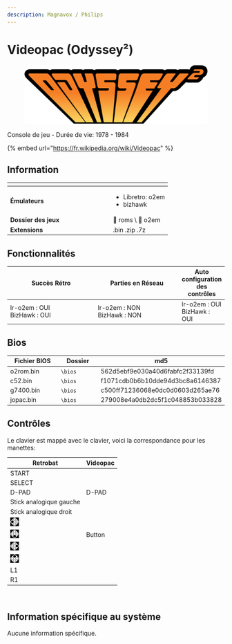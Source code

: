 ```yaml
---
description: Magnavox / Philips
---
```


# Videopac (Odyssey²)

<div align="left">

<figure><img src="https://raw.githubusercontent.com/fabricecaruso/es-theme-carbon/52ff37c9e265587d006945a2ba695b5a962b3a3d/art/logos/odyssey2.svg" alt=""><figcaption></figcaption></figure>

</div>

Console de jeu - Durée de vie: 1978 - 1984

{% embed url="https://fr.wikipedia.org/wiki/Videopac" %}

## Information

<table data-header-hidden><thead><tr><th width="224"></th><th></th></tr></thead><tbody><tr><td><strong>Émulateurs</strong></td><td><ul><li>Libretro: o2em</li><li>bizhawk</li></ul></td></tr><tr><td><strong>Dossier des jeux</strong></td><td><span data-gb-custom-inline data-tag="emoji" data-code="1f4c2">📂</span> roms \ <span data-gb-custom-inline data-tag="emoji" data-code="1f4c2">📂</span> o2em</td></tr><tr><td><strong>Extensions</strong></td><td>.bin .zip .7z</td></tr></tbody></table>

## Fonctionnalités

<table><thead><tr><th width="256">Succès Rétro</th><th width="243">Parties en Réseau</th><th>Auto configuration des contrôles</th></tr></thead><tbody><tr><td>lr-o2em : OUI<br>BizHawk : OUI</td><td>lr-o2em : NON<br>BizHawk : NON</td><td>lr-o2em : OUI<br>BizHawk : OUI</td></tr></tbody></table>

## Bios

<table><thead><tr><th width="224">Fichier BIOS</th><th width="169">Dossier</th><th>md5</th></tr></thead><tbody><tr><td>o2rom.bin</td><td><code>\bios</code></td><td>562d5ebf9e030a40d6fabfc2f33139fd</td></tr><tr><td>c52.bin</td><td><code>\bios</code></td><td>f1071cdb0b6b10dde94d3bc8a6146387</td></tr><tr><td>g7400.bin</td><td><code>\bios</code></td><td>c500ff71236068e0dc0d0603d265ae76</td></tr><tr><td>jopac.bin</td><td><code>\bios</code></td><td>279008e4a0db2dc5f1c048853b033828</td></tr></tbody></table>

## Contrôles

Le clavier est mappé avec le clavier, voici la correspondance pour les manettes:

| Retrobat                                       | Videopac |
| ---------------------------------------------- | -------- |
| START                                          |          |
| SELECT                                         |          |
| D-PAD                                          | D-PAD    |
| Stick analogique gauche                        |          |
| Stick analogique droit                         |          |
| ![](<../../../.gitbook/assets/image (32).png>) |          |
| ![](<../../../.gitbook/assets/image (19).png>) | Button   |
| ![](<../../../.gitbook/assets/image (6).png>)  |          |
| ![](<../../../.gitbook/assets/image (34).png>) |          |
| L1                                             |          |
| R1                                             |          |

<div align="left">

<figure><img src="https://i.imgur.com/1eW9xUn.png" alt=""><figcaption></figcaption></figure>

</div>

## Information spécifique au système

Aucune information spécifique.
